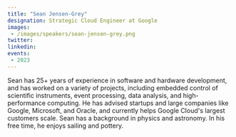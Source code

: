 ```yaml
---
title: "Sean Jensen-Grey"
designation: Strategic Cloud Engineer at Google
images:
 - /images/speakers/sean-jensen-grey.png
twitter: 
linkedin: 
events:
 - 2023
---
```


Sean has 25+ years of experience in software and hardware development, and has worked on a variety of projects, including embedded control of scientific instruments, event processing, data analysis, and high-performance computing. He has advised startups and large companies like Google, Microsoft, and Oracle, and currently helps Google Cloud's largest customers scale. Sean has a background in physics and astronomy. In his free time, he enjoys sailing and pottery.
